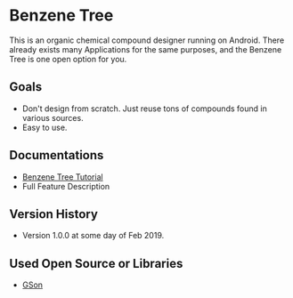 # Benzene Tree

This is an organic chemical compound designer running on Android. There already exists many Applications for the same purposes, and the Benzene Tree is one open option for you.

## Goals
* Don't design from scratch. Just reuse tons of compounds found in various sources.
* Easy to use.

## Documentations
* [Benzene Tree Tutorial](BenzeneTreeTutorial.md)
* Full Feature Description

## Version History
* Version 1.0.0 at some day of Feb 2019.

## Used Open Source or Libraries
* [GSon](https://github.com/google/gson#download)
